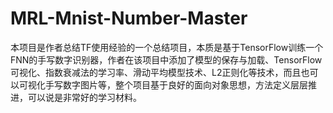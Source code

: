 # MRL-Mnist-Number-Master
 本项目是作者总结TF使用经验的一个总结项目，本质是基于TensorFlow训练一个FNN的手写数字识别器，作者在该项目中添加了模型的保存与加载、TensorFlow可视化、指数衰减法的学习率、滑动平均模型技术、L2正则化等技术，而且也可以可视化手写数字图片等，整个项目基于良好的面向对象思想，方法定义层层推进，可以说是非常好的学习材料。
